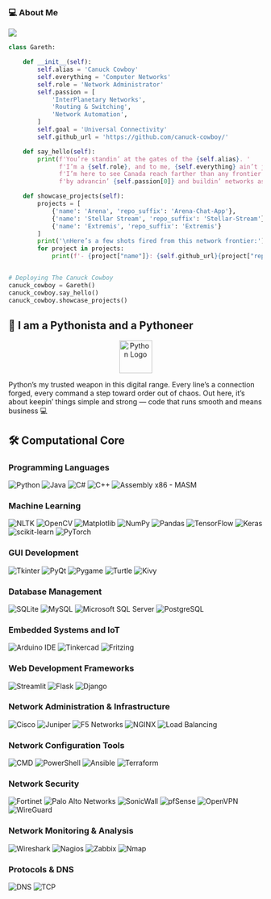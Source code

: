 ### 💻 About Me

![](https://komarev.com/ghpvc/?username=logictinkerer&label=PROFILE+VIEWS)

```python
class Gareth:

    def __init__(self):
        self.alias = 'Canuck Cowboy'
        self.everything = 'Computer Networks'
        self.role = 'Network Administrator'
        self.passion = [
            'InterPlanetary Networks',
            'Routing & Switching',
            'Network Automation',
        ]
        self.goal = 'Universal Connectivity'
        self.github_url = 'https://github.com/canuck-cowboy/'

    def say_hello(self):
        print(f'You’re standin’ at the gates of the {self.alias}. '
              f'I’m a {self.role}, and to me, {self.everything} ain’t just a job — it’s everything.\n'
              f'I’m here to see Canada reach farther than any frontier before — out into the stars themselves — '
              f'by advancin’ {self.passion[0]} and buildin’ networks as strong as the land I stand on.')

    def showcase_projects(self):
        projects = [
            {'name': 'Arena', 'repo_suffix': 'Arena-Chat-App'},
            {'name': 'Stellar Stream', 'repo_suffix': 'Stellar-Stream'},
            {'name': 'Extremis', 'repo_suffix': 'Extremis'}
        ]
        print('\nHere’s a few shots fired from this network frontier:')
        for project in projects:
            print(f'- {project["name"]}: {self.github_url}{project["repo_suffix"]}')


# Deploying The Canuck Cowboy
canuck_cowboy = Gareth()
canuck_cowboy.say_hello()
canuck_cowboy.showcase_projects()
```
## 🐍 I am a Pythonista and a Pythoneer

<div align="center">
    <img src="https://techstack-generator.vercel.app/python-icon.svg" alt="Python Logo" width="65" height="65" />
</div>

Python’s my trusted weapon in this digital range. Every line’s a connection forged, every command a step toward order out of chaos. Out here, it’s about keepin’ things simple and strong — code that runs smooth and means business 💻


## 🛠️ Computational Core 

### Programming Languages
![Python](https://img.shields.io/badge/Python-3776AB?style=for-the-badge&logo=python&logoColor=white)
![Java](https://img.shields.io/badge/Java-007396?style=for-the-badge&logo=java&logoColor=white)
![C#](https://img.shields.io/badge/C%23-239120?style=for-the-badge&logo=c-sharp&logoColor=white)
![C++](https://img.shields.io/badge/C++-00599C?style=for-the-badge&logo=c%2B%2B&logoColor=white)
![Assembly x86 - MASM](https://img.shields.io/badge/x86_Assembly-MASM-000000?style=for-the-badge)


### Machine Learning
![NLTK](https://img.shields.io/badge/NTLK-000000?style=for-the-badge&logo=nltk&logoColor=white)
![OpenCV](https://img.shields.io/badge/OpenCV-5C3EE8?style=for-the-badge&logo=opencv&logoColor=white)
![Matplotlib](https://img.shields.io/badge/Matplotlib-3776AB?style=for-the-badge&logo=python&logoColor=white)
![NumPy](https://img.shields.io/badge/NumPy-013243?style=for-the-badge&logo=numpy&logoColor=white)
![Pandas](https://img.shields.io/badge/Pandas-150458?style=for-the-badge&logo=pandas&logoColor=white)
![TensorFlow](https://img.shields.io/badge/TensorFlow-FF6F00?style=for-the-badge&logo=tensorflow&logoColor=white)
![Keras](https://img.shields.io/badge/Keras-D00000?style=for-the-badge&logo=keras&logoColor=white)
![scikit-learn](https://img.shields.io/badge/scikit_learn-F7931E?style=for-the-badge&logo=scikit-learn&logoColor=white)
![PyTorch](https://img.shields.io/badge/PyTorch-EE4C2C?style=for-the-badge&logo=pytorch&logoColor=white)


### GUI Development
![Tkinter](https://img.shields.io/badge/Tkinter-4B8BBE?style=for-the-badge&logo=python&logoColor=white)
![PyQt](https://img.shields.io/badge/PyQt-41CD52?style=for-the-badge&logo=qt&logoColor=white)
![Pygame](https://img.shields.io/badge/Pygame-3776AB?style=for-the-badge&logo=python&logoColor=white)
![Turtle](https://img.shields.io/badge/Turtle-0089D6?style=for-the-badge&logo=python&logoColor=white)
![Kivy](https://img.shields.io/badge/Kivy-7A7A7A?style=for-the-badge&logo=kivy&logoColor=white)


### Database Management
![SQLite](https://img.shields.io/badge/SQLite-003B57?style=for-the-badge&logo=sqlite&logoColor=white)
![MySQL](https://img.shields.io/badge/MySQL-4479A1?style=for-the-badge&logo=mysql&logoColor=white)
![Microsoft SQL Server](https://img.shields.io/badge/Microsoft_SQL_Server-CC2927?style=for-the-badge&logo=microsoft-sql-server&logoColor=white)
![PostgreSQL](https://img.shields.io/badge/PostgreSQL-336791?style=for-the-badge&logo=postgresql&logoColor=white)

### Embedded Systems and IoT
![Arduino IDE](https://img.shields.io/badge/Arduino_IDE-00979D?style=for-the-badge&logo=arduino&logoColor=white)
![Tinkercad](https://img.shields.io/badge/Tinkercad-01BC88?style=for-the-badge&logo=tinkercad&logoColor=white)
![Fritzing](https://img.shields.io/badge/Fritzing-7B0042?style=for-the-badge&logo=fritzing&logoColor=white)

### Web Development Frameworks
![Streamlit](https://img.shields.io/badge/Streamlit-FF4B4B?style=for-the-badge&logo=streamlit&logoColor=white)
![Flask](https://img.shields.io/badge/Flask-000000?style=for-the-badge&logo=flask&logoColor=white)
![Django](https://img.shields.io/badge/Django-092E20?style=for-the-badge&logo=django&logoColor=white)

### Network Administration & Infrastructure
![Cisco](https://img.shields.io/badge/Cisco-1BA0D7?style=for-the-badge&logo=cisco&logoColor=white)
![Juniper](https://img.shields.io/badge/Juniper-003366?style=for-the-badge&logo=juniper&logoColor=white)
![F5 Networks](https://img.shields.io/badge/F5-FF0000?style=for-the-badge)
![NGINX](https://img.shields.io/badge/NGINX-009639?style=for-the-badge&logo=nginx&logoColor=white)
![Load Balancing](https://img.shields.io/badge/Load_Balancing-4B9DEA?style=for-the-badge)

### Network Configuration Tools
![CMD](https://img.shields.io/badge/CMD-0078D6?style=for-the-badge&logo=windows-terminal&logoColor=white)
![PowerShell](https://img.shields.io/badge/PowerShell-012456?style=for-the-badge&logo=powershell&logoColor=white)
![Ansible](https://img.shields.io/badge/Ansible-EE0000?style=for-the-badge&logo=ansible&logoColor=white)
![Terraform](https://img.shields.io/badge/Terraform-7B42BC?style=for-the-badge&logo=terraform&logoColor=white)

### Network Security
![Fortinet](https://img.shields.io/badge/Fortinet-EE3124?style=for-the-badge&logo=fortinet&logoColor=white)
![Palo Alto Networks](https://img.shields.io/badge/Palo_Alto_Networks-FF6C00?style=for-the-badge)
![SonicWall](https://img.shields.io/badge/SonicWall-007ACC?style=for-the-badge&logo=firewall&logoColor=white)
![pfSense](https://img.shields.io/badge/pfSense-4B7BBF?style=for-the-badge)
![OpenVPN](https://img.shields.io/badge/OpenVPN-005C85?style=for-the-badge)
![WireGuard](https://img.shields.io/badge/WireGuard-8CC84B?style=for-the-badge)


### Network Monitoring & Analysis
![Wireshark](https://img.shields.io/badge/Wireshark-0062AC?style=for-the-badge&logo=wireshark&logoColor=white)
![Nagios](https://img.shields.io/badge/Nagios-6F0F3D?style=for-the-badge)
![Zabbix](https://img.shields.io/badge/Zabbix-EC1C24?style=for-the-badge)
![Nmap](https://img.shields.io/badge/Nmap-9B0000?style=for-the-badge)


### Protocols & DNS
![DNS](https://img.shields.io/badge/DNS-Cloudflare-F38020?style=for-the-badge&logo=cloudflare&logoColor=white)
![TCP](https://img.shields.io/badge/TCP-000000?style=for-the-badge)



